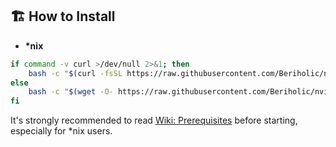 ## 🏗 How to Install

- **\*nix**

```sh
if command -v curl >/dev/null 2>&1; then
    bash -c "$(curl -fsSL https://raw.githubusercontent.com/Beriholic/nvimdots/main/scripts/install.sh)"
else
    bash -c "$(wget -O- https://raw.githubusercontent.com/Beriholic/nvimdots/main/scripts/install.sh)"
fi
```

It's strongly recommended to read [Wiki: Prerequisites](https://github.com/ayamir/nvimdots/wiki/Prerequisites) before starting, especially for \*nix users.
